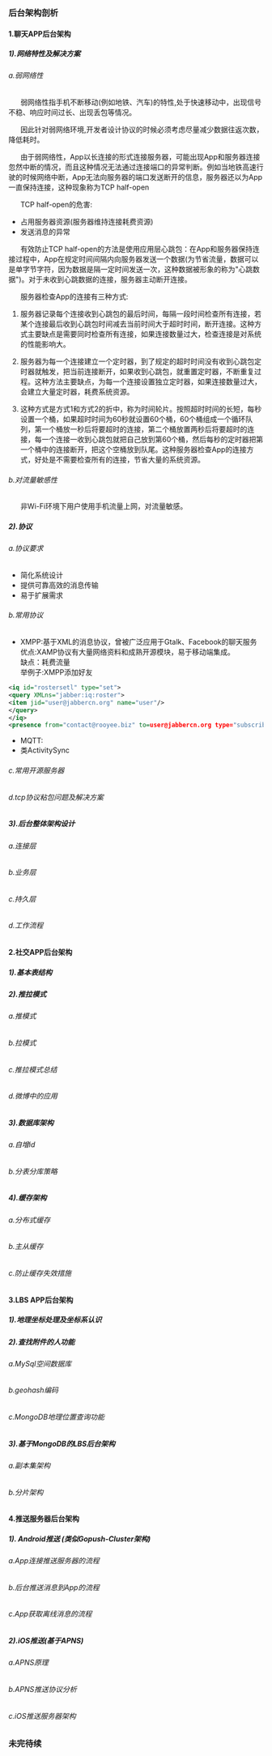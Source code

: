 ### 后台架构剖析
#### 1.聊天APP后台架构
##### 1).网络特性及解决方案
###### a.弱网络性
&nbsp;&nbsp;&nbsp;&nbsp;&nbsp;&nbsp;弱网络性指手机不断移动(例如地铁、汽车)的特性,处于快速移动中，出现信号不稳、响应时间过长、出现丢包等情况。

&nbsp;&nbsp;&nbsp;&nbsp;&nbsp;&nbsp;因此针对弱网络环境,开发者设计协议的时候必须考虑尽量减少数据往返次数，降低耗时。

&nbsp;&nbsp;&nbsp;&nbsp;&nbsp;&nbsp;由于弱网络性，App以长连接的形式连接服务器，可能出现App和服务器连接忽然中断的情况，而且这种情况无法通过连接端口的异常判断。例如当地铁高速行驶的时候网络中断，App无法向服务器的端口发送断开的信息，服务器还以为App一直保持连接，这种现象称为TCP half-open

&nbsp;&nbsp;&nbsp;&nbsp;&nbsp;&nbsp;TCP half-open的危害:
- 占用服务器资源(服务器维持连接耗费资源)
- 发送消息的异常

&nbsp;&nbsp;&nbsp;&nbsp;&nbsp;&nbsp;有效防止TCP half-open的方法是使用应用层心跳包：在App和服务器保持连接过程中，App在规定时间间隔内向服务器发送一个数据(为节省流量，数据可以是单字节字符，因为数据是隔一定时间发送一次，这种数据被形象的称为"心跳数据")。对于未收到心跳数据的连接，服务器主动断开连接。

&nbsp;&nbsp;&nbsp;&nbsp;&nbsp;&nbsp;服务器检查App的连接有三种方式:

1. 服务器记录每个连接收到心跳包的最后时间，每隔一段时间检查所有连接，若某个连接最后收到心跳包时间减去当前时间大于超时时间，断开连接。这种方式主要缺点是需要同时检查所有连接，如果连接数量过大，检查连接是对系统的性能影响大。

2. 服务器为每一个连接建立一个定时器，到了规定的超时时间没有收到心跳包定时器就触发，把当前连接断开，如果收到心跳包，就重置定时器，不断重复过程。这种方法主要缺点，为每一个连接设置独立定时器，如果连接数量过大，会建立大量定时器，耗费系统资源。

3. 这种方式是方式1和方式2的折中，称为时间轮片。按照超时时间的长短，每秒设置一个桶，如果超时时间为60秒就设置60个桶，60个桶组成一个循环队列，第一个桶放一秒后将要超时的连接，第二个桶放置两秒后将要超时的连接，每一个连接一收到心跳包就把自己放到第60个桶，然后每秒的定时器把第一个桶中的连接断开，把这个空桶放到队尾。这种服务器检查App的连接方式，好处是不需要检查所有的连接，节省大量的系统资源。

###### b.对流量敏感性
&nbsp;&nbsp;&nbsp;&nbsp;&nbsp;&nbsp;非Wi-Fi环境下用户使用手机流量上网，对流量敏感。

##### 2).协议
###### a.协议要求
- 简化系统设计
- 提供可靠高效的消息传输
- 易于扩展需求

###### b.常用协议
- XMPP:基于XML的消息协议，曾被广泛应用于Gtalk、Facebook的聊天服务<br />
优点:XAMP协议有大量网络资料和成熟开源模块，易于移动端集成。<br />
缺点：耗费流量 <br />
举例子:XMPP添加好友
```XML
<iq id="rostersetl" type="set">
<query XMLns="jabber:iq:roster">
<item jid="user@jabbercn.org" name="user"/>
</query>
</iq>
<presence from="contact@rooyee.biz" to=user@jabbercn.org type="subscribe">
```
- MQTT:
- 类ActivitySync

###### c.常用开源服务器
###### d.tcp协议粘包问题及解决方案
##### 3).后台整体架构设计
###### a.连接层
###### b.业务层
###### c.持久层
###### d.工作流程
#### 2.社交APP后台架构
##### 1).基本表结构
##### 2).推拉模式
###### a.推模式
###### b.拉模式
###### c.推拉模式总结
###### d.微博中的应用
##### 3).数据库架构
###### a.自增id
###### b.分表分库策略
##### 4).缓存架构
###### a.分布式缓存
###### b.主从缓存
###### c.防止缓存失效措施
#### 3.LBS APP后台架构
##### 1).地理坐标处理及坐标系认识
##### 2).查找附件的人功能
###### a.MySql空间数据库
###### b.geohash编码
###### c.MongoDB地理位置查询功能
##### 3).基于MongoDB的LBS后台架构
###### a.副本集架构
###### b.分片架构
#### 4.推送服务器后台架构
##### 1).	Android推送 (类似Gopush-Cluster架构)
###### a.App连接推送服务器的流程
###### b.后台推送消息到App的流程
###### c.App获取离线消息的流程
##### 2).iOS推送(基于APNS)
###### a.APNS原理
###### b.APNS推送协议分析
###### c.iOS推送服务器架构

### 未完待续

